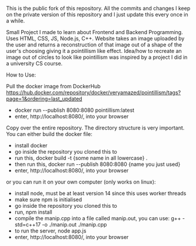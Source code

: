 #
This is the public fork of this repository. All the commits and changes I keep on the private version of this repository and I just update this every once in a while.

Small Project I made to learn about Frontend and Backend Programming. Uses HTML, CSS, JS, Node.js, C++. Website takes an image uploaded by the user and returns a reconstruction of that image out of a shape of the user's choosing giving it a pointillism like effect. Idea/how to recreate an image out of circles to look like pointillism was inspired by a project I did in a university CS course. 

How to Use:

Pull the docker image from DockerHub https://hub.docker.com/repository/docker/veryamazed/pointillism/tags?page=1&ordering=last_updated
- docker run --publish 8080:8080 pointillism:latest
- enter, http://localhost:8080/, into your browser

Copy over the entire repository. The directory structure is very important.
You can either build the docker file:
- install docker
- go inside the repository you cloned this to
- run this, docker build -t {some name in all lowercase} .
- then run this, docker run --publish 8080:8080 {name you just used}
- enter, http://localhost:8080/, into your browser

or you can run it on your own computer (only works on linux):
- install node, must be at least version 14 since this uses worker threads
- make sure npm is initialised
- go inside the repository you cloned this to
- run, npm install
- compile the manip.cpp into a file called manip.out, you can use: g++ -std=c++17 -o ./manip.out ./manip.cpp
- to run the server, node app.js
- enter, http://localhost:8080/, into your browser
